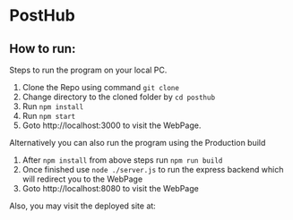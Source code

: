 # PostHub

## How to run:
Steps to run the program on your local PC.
1. Clone the Repo using command ```git clone```
2. Change directory to the cloned folder by 
   ```cd posthub```
3. Run ```npm install```
4. Run ```npm start```
5. Goto http://localhost:3000 to visit the WebPage.

Alternatively you can also run the program using the Production build
1. After ```npm install``` from above steps run ```npm run build```
2. Once finished use ```node ./server.js``` to run the express backend which will redirect you to the WebPage
3. Goto http://localhost:8080 to visit the WebPage


Also, you may visit the deployed site at: 